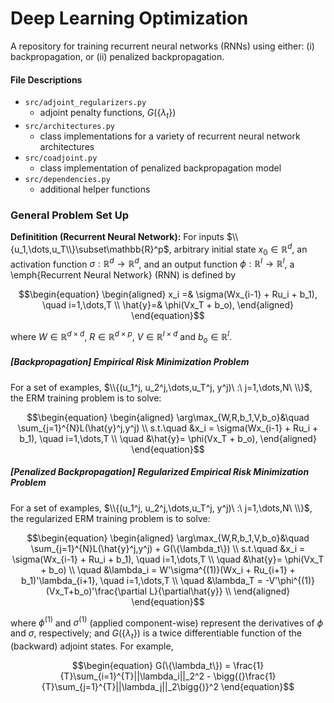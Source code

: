 # Deep Learning Optimization

A repository for training recurrent neural networks (RNNs) using either: (i) backpropagation, or (ii) penalized backpropagation.

#### File Descriptions

- `src/adjoint_regularizers.py` 
	- adjoint penalty functions, $G(\{\lambda_t\})$
- `src/architectures.py` 
	- class implementations for a variety of recurrent neural network architectures
- `src/coadjoint.py` 
	- class implementation of penalized backpropagation model
- `src/dependencies.py`
	- additional helper functions
	

### General Problem Set Up

**Definitition (Recurrent Neural Network):** For inputs $\\{u_1,\dots,u_T\\}\subset\mathbb{R}^p$, arbitrary initial state $x_0\in\mathbb{R}^d$, an activation function $\sigma: \mathbb{R}^d\rightarrow\mathbb{R}^d$, and an output function $\phi: \mathbb{R}^l\rightarrow\mathbb{R}^l$, a \emph{Recurrent Neural Network} (RNN) is defined by
```math
\begin{equation}
	\begin{aligned}
		x_i =& \sigma(Wx_{i-1} + Ru_i + b_1), \quad i=1,\dots,T \\
		\hat{y}=& \phi(Vx_T + b_o),
	\end{aligned}
\end{equation}
```
where $W\in\mathbb{R}^{d\times d}$, $R\in\mathbb{R}^{d\times p}$, $V\in\mathbb{R}^{l\times d}$ and $b_o\in\mathbb{R}^l$.


##### [Backpropagation] Empirical Risk Minimization Problem

For a set of examples, $\\{(u_1^j, u_2^j,\dots,u_T^j, y^j)\ :\  j=1,\dots,N\ \\}$, the ERM training problem is to solve:

```math
\begin{equation}
	\begin{aligned}
		\arg\max_{W,R,b_1,V,b_o}&\quad \sum_{j=1}^{N}L(\hat{y}^j,y^j) \\
		s.t.\quad  &x_i = \sigma(Wx_{i-1} + Ru_i + b_1), \quad i=1,\dots,T \\
		\quad &\hat{y}= \phi(Vx_T + b_o),
	\end{aligned}
\end{equation}
```


##### [Penalized Backpropagation] Regularized Empirical Risk Minimization Problem 

For a set of examples, $\\{(u_1^j, u_2^j,\dots,u_T^j, y^j)\ :\  j=1,\dots,N\ \\}$, the regularized ERM training problem is to solve:

```math
\begin{equation}
	\begin{aligned}
		\arg\max_{W,R,b_1,V,b_o}&\quad \sum_{j=1}^{N}L(\hat{y}^j,y^j) + G(\{\lambda_t\}) \\
		s.t.\quad  &x_i = \sigma(Wx_{i-1} + Ru_i + b_1), \quad i=1,\dots,T \\
		\quad &\hat{y}= \phi(Vx_T + b_o) \\
		\quad &\lambda_i = W'\sigma^{(1)}(Wx_i + Ru_{i+1} + b_1)'\lambda_{i+1}, \quad i=1,\dots,T \\
		\quad &\lambda_T = -V'\phi^{(1)}(Vx_T+b_o)'\frac{\partial L}{\partial\hat{y}} \\
	\end{aligned}
\end{equation}
```
where $\phi^{(1)}$ and $\sigma^{(1)}$ (applied component-wise) represent the derivatives of $\phi$ and $\sigma$, respectively; and $G(\{\lambda_t\})$ is a twice differentiable function of the (backward) adjoint states. For example,
```math
\begin{equation}
	G(\{\lambda_t\}) = \frac{1}{T}\sum_{i=1}^{T}||\lambda_i||_2^2 - \bigg{(}\frac{1}{T}\sum_{j=1}^{T}||\lambda_j||_2\bigg{)}^2
\end{equation}
```